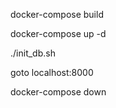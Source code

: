 

docker-compose build

docker-compose up -d

./init_db.sh

goto localhost:8000

docker-compose down